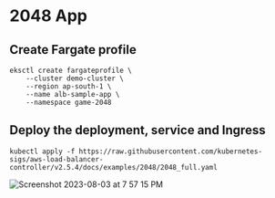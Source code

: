 # 2048 App

## Create Fargate profile

```
eksctl create fargateprofile \
    --cluster demo-cluster \
    --region ap-south-1 \
    --name alb-sample-app \
    --namespace game-2048
```

## Deploy the deployment, service and Ingress

```
kubectl apply -f https://raw.githubusercontent.com/kubernetes-sigs/aws-load-balancer-controller/v2.5.4/docs/examples/2048/2048_full.yaml
```



![Screenshot 2023-08-03 at 7 57 15 PM](https://github.com/iam-veeramalla/aws-devops-zero-to-hero/assets/43399466/93b06a9f-67f9-404f-b0ad-18e3095b7353)

